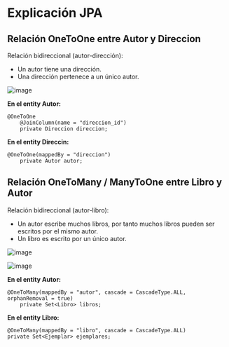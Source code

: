 # Explicación JPA 

## Relación OneToOne entre Autor y Direccion

Relación bidireccional (autor-dirección):
- Un autor tiene una dirección. 
- Una dirección pertenece a un único autor.

![image](https://github.com/user-attachments/assets/cc522ed5-4bc7-48da-873a-631de9b24987)

**En el entity Autor:**
```
@OneToOne
    @JoinColumn(name = "direccion_id")
    private Direccion direccion;
```

**En el entity Direccin:**

```
@OneToOne(mappedBy = "direccion")
    private Autor autor;
```

## Relación OneToMany / ManyToOne entre Libro y Autor

Relación bidireccional (autor-libro):
- Un autor escribe muchos libros, por tanto muchos libros pueden ser escritos por el mismo autor.
- Un libro es escrito por un único autor. 

![image](https://github.com/user-attachments/assets/65c693f8-642a-41ec-809a-b76dd612e38b)

![image](https://github.com/user-attachments/assets/9bca5d4a-9434-41e6-8b3a-91b43d0256dc)


**En el entity Autor:**

```
@OneToMany(mappedBy = "autor", cascade = CascadeType.ALL, orphanRemoval = true)
    private Set<Libro> libros;
```

**En el entity Libro:**

```
@OneToMany(mappedBy = "libro", cascade = CascadeType.ALL)
private Set<Ejemplar> ejemplares;
```




